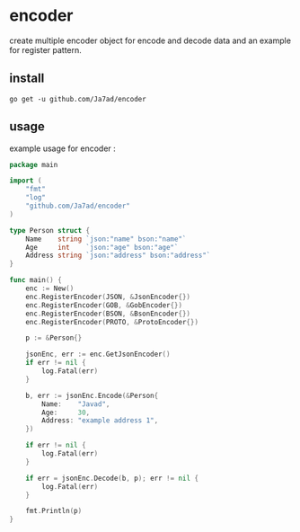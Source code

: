 # encoder
create multiple encoder object for encode and decode data and an example for register pattern.

## install

```shell
go get -u github.com/Ja7ad/encoder
```

## usage

example usage for encoder :

```go
package main

import (
	"fmt"
	"log"
	"github.com/Ja7ad/encoder"
)

type Person struct {
	Name    string `json:"name" bson:"name"`
	Age     int    `json:"age" bson:"age"`
	Address string `json:"address" bson:"address"`
}

func main() {
	enc := New()
	enc.RegisterEncoder(JSON, &JsonEncoder{})
	enc.RegisterEncoder(GOB, &GobEncoder{})
	enc.RegisterEncoder(BSON, &BsonEncoder{})
	enc.RegisterEncoder(PROTO, &ProtoEncoder{})

	p := &Person{}

	jsonEnc, err := enc.GetJsonEncoder()
	if err != nil {
		log.Fatal(err)
	}

	b, err := jsonEnc.Encode(&Person{
		Name:    "Javad",
		Age:     30,
		Address: "example address 1",
	})

	if err != nil {
		log.Fatal(err)
	}

	if err = jsonEnc.Decode(b, p); err != nil {
		log.Fatal(err)
	}

	fmt.Println(p)
}
```
